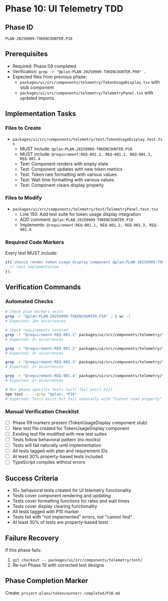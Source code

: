 # Phase 10: UI Telemetry TDD

## Phase ID

`PLAN-20250909-TOKENCOUNTER.P10`

## Prerequisites

- Required: Phase 09 completed
- Verification: `grep -r "@plan:PLAN-20250909-TOKENCOUNTER.P09" .`
- Expected files from previous phase:
  - `packages/ui/src/components/telemetry/TokenUsageDisplay.tsx` with stub component
  - `packages/ui/src/components/telemetry/TelemetryPanel.tsx` with updated imports

## Implementation Tasks

### Files to Create

- `packages/ui/src/components/telemetry/test/TokenUsageDisplay.test.tsx`
  - MUST include: `@plan:PLAN-20250909-TOKENCOUNTER.P10`
  - MUST include: `@requirement:REQ-001.1, REQ-001.2, REQ-001.3, REQ-001.4`
  - Test: Component renders with empty state
  - Test: Component updates with new token metrics
  - Test: Token rate formatting with various values
  - Test: Wait time formatting with various values
  - Test: Component clears display properly

### Files to Modify

- `packages/ui/src/components/telemetry/test/TelemetryPanel.test.tsx`
  - Line 150: Add test suite for token usage display integration
  - ADD comment: `@plan:PLAN-20250909-TOKENCOUNTER.P10`
  - Implements: `@requirement:REQ-001.1, REQ-001.2, REQ-001.3, REQ-001.4`

### Required Code Markers

Every test MUST include:

```typescript
it('should render token usage display component @plan:PLAN-20250909-TOKENCOUNTER.P10 @requirement:REQ-001.1', () => {
  // test implementation
});
```

## Verification Commands

### Automated Checks

```bash
# Check plan markers exist
grep -r "@plan:PLAN-20250909-TOKENCOUNTER.P10" . | wc -l
# Expected: 10+ occurrences

# Check requirements covered
grep -r "@requirement:REQ-001.1" packages/ui/src/components/telemetry/test/ | wc -l
# Expected: 3+ occurrences

grep -r "@requirement:REQ-001.2" packages/ui/src/components/telemetry/test/ | wc -l
# Expected: 3+ occurrences

grep -r "@requirement:REQ-001.3" packages/ui/src/components/telemetry/test/ | wc -l
# Expected: 2+ occurrences

grep -r "@requirement:REQ-001.4" packages/ui/src/components/telemetry/test/ | wc -l
# Expected: 2+ occurrences

# Run phase-specific tests (will fail until P11)
npm test -- --grep "@plan:.*P10"
# Expected: Tests exist but fail naturally with "Cannot read property" or "is not a function"
```

### Manual Verification Checklist

- [ ] Phase 09 markers present (TokenUsageDisplay component stub)
- [ ] New test file created for TokenUsageDisplay component
- [ ] Existing test file modified with new test suites
- [ ] Tests follow behavioral pattern (no mocks)
- [ ] Tests will fail naturally until implementation
- [ ] All tests tagged with plan and requirement IDs
- [ ] At least 30% property-based tests included
- [ ] TypeScript compiles without errors

## Success Criteria

- 10+ behavioral tests created for UI telemetry functionality
- Tests cover component rendering and updating
- Tests cover formatting functions for rates and wait times
- Tests cover display clearing functionality
- All tests tagged with P10 marker
- Tests fail with "not implemented" errors, not "cannot find"
- At least 30% of tests are property-based tests

## Failure Recovery

If this phase fails:

1. `git checkout -- packages/ui/src/components/telemetry/test/`
2. Re-run Phase 10 with corrected test designs

## Phase Completion Marker

Create: `project-plans/tokencounter/.completed/P10.md`